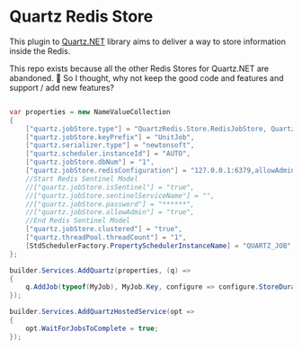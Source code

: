 # Quartz Redis Store
This plugin to  [Quartz.NET](https://github.com/quartznet/quartznet) library aims to deliver a way to store information inside the Redis. 

This repo exists because all the other Redis Stores for Quartz.NET are abandoned. 🥹
So I thought, why not keep the good code and features and support / add new features?

```cs

var properties = new NameValueCollection
{
    ["quartz.jobStore.type"] = "QuartzRedis.Store.RedisJobStore, QuartzRedis.Store",
    ["quartz.jobStore.keyPrefix"] = "UnitJob",
    ["quartz.serializer.type"] = "newtonsoft",
    ["quartz.scheduler.instanceId"] = "AUTO",
    ["quartz.jobStore.dbNum"] = "1",
    ["quartz.jobStore.redisConfiguration"] = "127.0.0.1:6379,allowAdmin=true,syncTimeout=5000,password=1234",
    //Start Redis Sentinel Model
    //["quartz.jobStore.isSentinel"] = "true",
    //["quartz.jobStore.sentinelServiceName"] = "",
    //["quartz.jobStore.password"] = "******",
    //["quartz.jobStore.allowAdmin"] = "true",
    //End Redis Sentinel Model
    ["quartz.jobStore.clustered"] = "true",
    ["quartz.threadPool.threadCount"] = "1",
    [StdSchedulerFactory.PropertySchedulerInstanceName] = "QUARTZ_JOB",
};

builder.Services.AddQuartz(properties, (q) =>
{
    q.AddJob(typeof(MyJob), MyJob.Key, configure => configure.StoreDurably());
});

builder.Services.AddQuartzHostedService(opt =>
{
    opt.WaitForJobsToComplete = true;
});

```
